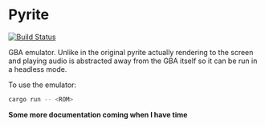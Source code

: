 Pyrite
===

[![Build Status](https://github.com/ExPixel/Pyrite/workflows/Tests/badge.svg)](https://github.com/ExPixel/Pyrite/actions?query=workflow%3ATests)

GBA emulator. Unlike in the original pyrite actually rendering to the screen and playing audio is abstracted away from the GBA itself
so it can be run in a headless mode.

To use the emulator:

```sh
cargo run -- <ROM>
```

**Some more documentation coming when I have time**
